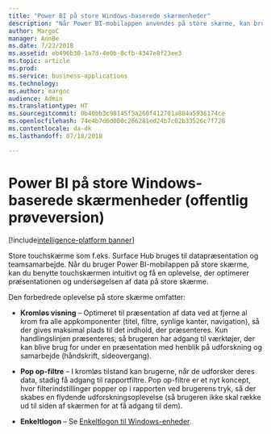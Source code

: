 ```yaml
---
title: "Power BI på store Windows-baserede skærmenheder"
description: "Når Power BI-mobilappen anvendes på store skærme, kan brugerne benytte touchskærmen intuitivt og få en brugeroplevelse, der optimerer præsentationen og undersøgelsen af data på store skærme."
author: MargoC
manager: AnnBe
ms.date: 7/22/2018
ms.assetid: eb496b30-1a7d-4e0b-8cfb-4347e8f23ee3
ms.topic: article
ms.prod: 
ms.service: business-applications
ms.technology: 
ms.author: margoc
audience: Admin
ms.translationtype: HT
ms.sourcegitcommit: 0b40bb3c98145f5a260f412701a884a5936174ce
ms.openlocfilehash: 74e4b7d6d000c266281ed24b7c02b33526c7f728
ms.contentlocale: da-dk
ms.lasthandoff: 07/18/2018

---
```

# <a name="power-bi-on-windows-based-large-screen-devices-public-preview"></a>Power BI på store Windows-baserede skærmenheder (offentlig prøveversion)

[!include[intelligence-platform banner](../../includes/intelligence-platform.md)]




Store touchskærme som f.eks. Surface Hub bruges til datapræsentation og teamsamarbejde. Når du bruger Power BI-mobilappen på store skærme, kan du benytte touchskærmen intuitivt og få en oplevelse, der optimerer præsentationen og undersøgelsen af data på store skærme.

Den forbedrede oplevelse på store skærme omfatter:

-   **Kromløs visning** – Optimeret til præsentation af data ved at fjerne al krom fra alle appkomponenter (titel, filtre, synlige kanter, navigation), så der gives maksimal plads til det indhold, der præsenteres. Kun handlingslinjen præsenteres, så brugeren har adgang til værktøjer, der kan blive brug for under en præsentation med henblik på udforskning og samarbejde (håndskrift, sideovergang).

-   **Pop op-filtre** – I kromløs tilstand kan brugerne, når de udforsker deres data, stadig få adgang til rapportfiltre. Pop op-filtre er et nyt koncept, hvor filterindstillinger popper op i rapporten ved brugerens tryk, så der skabes en flydende udforskningsoplevelse (så brugeren ikke skal række ud til siden af skærmen for at få adgang til dem).

-   **Enkeltlogon** – Se [Enkeltlogon til Windows-enheder](single-sign-windows-apps.md).

